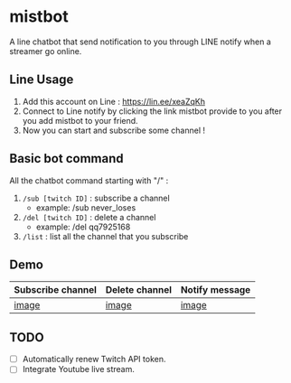 # mistbot

A line chatbot that send notification to you through LINE notify when a streamer go online.

## Line Usage

1. Add this account on Line : https://lin.ee/xeaZqKh
2. Connect to Line notify by clicking the link mistbot provide to you after you add mistbot to your friend.
3. Now you can start and subscribe some channel !

## Basic bot command

All the chatbot command starting with "/" :
1. `/sub [twitch ID]` : subscribe a channel
   * example: /sub never_loses
2. `/del [twitch ID]` : delete a channel
   * example: /del qq7925168
3. `/list` : list all the channel that you subscribe

## Demo
| Subscribe channel  | Delete channel  | Notify message   |
|---|---|---|
|[image](assets/sub_command.jpg) |[image](assets/del_command.jpg)|[image](assets/notify_message.jpg)   |

## TODO
- [ ] Automatically renew Twitch API token.
- [ ] Integrate Youtube live stream.
